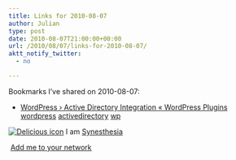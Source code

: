 ```yaml
---
title: Links for 2010-08-07
author: Julian
type: post
date: 2010-08-07T21:00:00+00:00
url: /2010/08/07/links-for-2010-08-07/
aktt_notify_twitter:
  - no

---
```

Bookmarks I&#8217;ve shared on 2010-08-07:

  * [WordPress &rsaquo; Active Directory Integration &laquo; WordPress Plugins][1] 
    [wordpress][2] [activedirectory][3] [wp][4] </li> </ul> 
    
    <p class="deliciouslink">
      <a href="http://del.icio.us/synesthesia" title="See all my bookmarks on del.icio.us"><img src="https://www.synesthesia.co.uk/images/deliciousicon.jpg" alt="Delicious icon" /></a>&nbsp;I am <a href="http://del.icio.us/synesthesia" title="See all my bookmarks on del.icio.us">Synesthesia</a>
    </p>
    
    <p class="deliciouslink">
      <a href="http://del.icio.us/network?add=synesthesia" title="Add me to your del.icio.us network"><img src="https://www.synesthesia.co.uk/images/add.gif" alt="" /></a>&nbsp;<a href="http://del.icio.us/network?add=synesthesia" title="Add me to your del.icio.us network">Add me to your network</a>
    </p>

 [1]: http://wordpress.org/extend/plugins/active-directory-integration/
 [2]: http://delicious.com/synesthesia/wordpress
 [3]: http://delicious.com/synesthesia/activedirectory
 [4]: http://delicious.com/synesthesia/wp